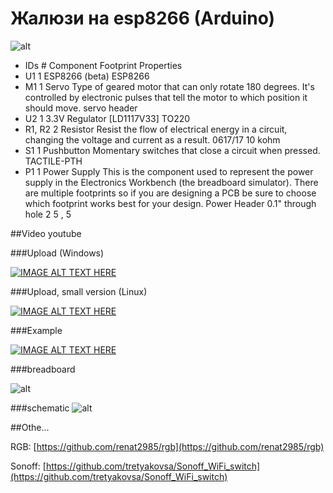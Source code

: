 # Жалюзи на esp8266 (Arduino)

![alt](https://raw.githubusercontent.com/tretyakovsa/jaluzi/master/tutorial/screen.png)

- IDs 	# 	Component 	Footprint 	Properties
- U1 	1 	ESP8266 (beta) 	ESP8266
- M1 	1 	Servo Type of geared motor that can only rotate 180 degrees. It's controlled by electronic pulses that tell the motor to which position it should move. 	servo header
- U2 	1 	3.3V Regulator [LD1117V33] 	TO220
- R1, R2 	2 	Resistor Resist the flow of electrical energy in a circuit, changing the voltage and current as a result. 	0617/17 	10 kohm
- S1 	1 	Pushbutton Momentary switches that close a circuit when pressed. 	TACTILE-PTH
- P1 	1 	Power Supply This is the component used to represent the power supply in the Electronics Workbench (the breadboard simulator). There are multiple footprints so if you are designing a PCB be sure to choose which footprint works best for your design. 	Power Header 0.1" through hole 2 	5 , 5

##Video youtube

###Upload (Windows)

[![IMAGE ALT TEXT HERE](https://img.youtube.com/vi/jMK9mySGHio/0.jpg)](https://www.youtube.com/watch?v=jMK9mySGHio)

###Upload, small version (Linux)

[![IMAGE ALT TEXT HERE](https://img.youtube.com/vi/1TAHlRqZ46k/0.jpg)](https://www.youtube.com/watch?v=1TAHlRqZ46k)

###Example

[![IMAGE ALT TEXT HERE](https://img.youtube.com/vi/LZI4Yu47LZI/0.jpg)](https://www.youtube.com/watch?v=LZI4Yu47LZI&index=3&list=PL6NJTNxbvy-IPTDQk8XjTV41oRrFafrRi)


###breadboard

![alt](https://raw.githubusercontent.com/tretyakovsa/jaluzi/master/tutorial/breadboard.gif)

###schematic
![alt](https://raw.githubusercontent.com/tretyakovsa/jaluzi/master/tutorial/schematic.png)


##Othe...

RGB: [https://github.com/renat2985/rgb](https://github.com/renat2985/rgb)

Sonoff: [https://github.com/tretyakovsa/Sonoff_WiFi_switch](https://github.com/tretyakovsa/Sonoff_WiFi_switch)